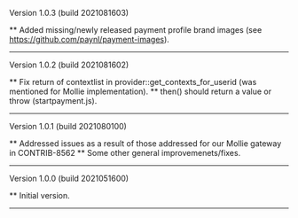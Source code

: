 Version 1.0.3 (build 2021081603)

** Added missing/newly released payment profile brand images (see https://github.com/paynl/payment-images).

-----
Version 1.0.2 (build 2021081602)

** Fix return of contextlist in provider::get_contexts_for_userid (was mentioned for Mollie implementation).
** then() should return a value or throw (startpayment.js).

-----
Version 1.0.1 (build 2021080100)

** Addressed issues as a result of those addressed for our Mollie gateway in CONTRIB-8562
** Some other general improvemenets/fixes.

-----

Version 1.0.0 (build 2021051600)

** Initial version.

-----

